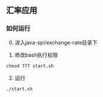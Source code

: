 ## 汇率应用

### 如何运行
0. 进入java-spi/exchange-rate目录下
   
1. 修改bash执行权限
```bash
chmod 777 start.sh
```

2. 运行
```bash
./start.sh
```